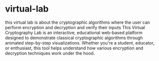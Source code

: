 # virtual-lab
this virtual lab is about the cryptographic algorithms where the user can perform encryption and decryption and verify their inputs
This Virtual Cryptography Lab is an interactive, educational web-based platform designed to demonstrate classical cryptographic algorithms through animated step-by-step visualizations. Whether you're a student, educator, or enthusiast, this tool helps understand how various encryption and decryption techniques work under the hood. 
